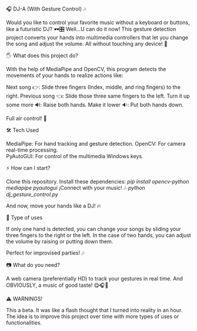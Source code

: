 🎧 DJ-A (With Gesture Control) 🎶

Would you like to control your favorite music without a keyboard or buttons, like a futuristic DJ? 🕶️🎛️ Well...U can do it now! This gesture detection project converts your hands into multimedia controllers that let you change the song and adjust the volume. All without touching any device! 👀

🖐️ What does this project do? 

With the help of MediaPipe and OpenCV, this program detects the movements of your hands to realize actions like:

Next song 👉: Slide three fingers (Index, middle, and ring fingers) to the right.
Previous song 👈: Slide those three same fingers to the left. 
Turn it up some more 🔊: Raise both hands.
Make it lower 🔉: Put both hands down.

Full air control! 🎐

🛠️ Tech Used

MediaPipe: For hand tracking and gesture detection. 
OpenCV: For camera real-time processing.  
PyAutoGUI: For control of the multimedia Windows keys.

⚡ How can I start?

Clone this repository.
Install these dependencies:
*pip install opencv-python mediapipe pyautogui* 
¡Connect with your music! 🎶
*python dj_gesture_control.py*

And now, move your hands like a DJ! 🔥

🤖 Type of uses 

If only one hand is detected, you can change your songs by sliding your three fingers to the right or the left.
In the case of two hands, you can adjust the volume by raising or putting down them.

Perfect for improvised parties! 🎶

📷 What do you need?

A web camera (preferentially HD) to track your gestures in real time.
And OBVIOUSLY, a music of good taste! 😋🎧🎉

⚠️ WARNINGS!

This a beta. It was like a flash thought that I turned into reality in an hour. The idea is to improve this project over time with more types of uses or functionalities. 
